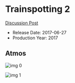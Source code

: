 # Trainspotting 2

[Discussion Post](https://www.avsforum.com/threads/bass-eq-for-filtered-movies.2995212/post-59165952)

* Release Date: 2017-06-27
* Production Year: 2017

## Atmos

![img 0](https://i.imgur.com/tKJy6yG.jpg)

![img 1](https://i.imgur.com/lK83EF1.png)

